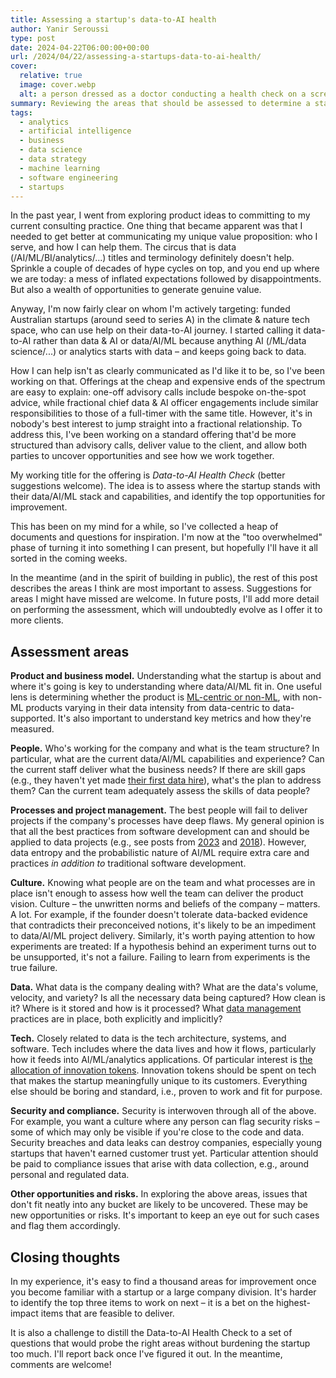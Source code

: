 ```yaml
---
title: Assessing a startup's data-to-AI health
author: Yanir Seroussi
type: post
date: 2024-04-22T06:00:00+00:00
url: /2024/04/22/assessing-a-startups-data-to-ai-health/
cover:
  relative: true
  image: cover.webp
  alt: a person dressed as a doctor conducting a health check on a screen
summary: Reviewing the areas that should be assessed to determine a startup's opportunities and challenges on the data/AI/ML front. 
tags:
  - analytics
  - artificial intelligence
  - business
  - data science
  - data strategy
  - machine learning
  - software engineering
  - startups
---
```

In the past year, I went from exploring product ideas to committing to my current consulting practice. One thing that became apparent was that I needed to get better at communicating my unique value proposition: who I serve, and how I can help them. The circus that is data (/AI/ML/BI/analytics/...) titles and terminology definitely doesn't help. Sprinkle a couple of decades of hype cycles on top, and you end up where we are today: a mess of inflated expectations followed by disappointments. But also a wealth of opportunities to generate genuine value.

Anyway, I'm now fairly clear on whom I'm actively targeting: funded Australian startups (around seed to series A) in the climate & nature tech space, who can use help on their data-to-AI journey. I started calling it data-to-AI rather than data & AI or data/AI/ML because anything AI (/ML/data science/...) or analytics starts with data &ndash; and keeps going back to data.

How I can help isn't as clearly communicated as I'd like it to be, so I've been working on that. Offerings at the cheap and expensive ends of the spectrum are easy to explain: one-off advisory calls include bespoke on-the-spot advice, while fractional chief data & AI officer engagements include similar responsibilities to those of a full-timer with the same title. However, it's in nobody's best interest to jump straight into a fractional relationship. To address this, I've been working on a standard offering that'd be more structured than advisory calls, deliver value to the client, and allow both parties to uncover opportunities and see how we work together.

My working title for the offering is _Data-to-AI Health Check_ (better suggestions welcome). The idea is to assess where the startup stands with their data/AI/ML stack and capabilities, and identify the top opportunities for improvement.

This has been on my mind for a while, so I've collected a heap of documents and questions for inspiration. I'm now at the "too overwhelmed" phase of turning it into something I can present, but hopefully I'll have it all sorted in the coming weeks.

In the meantime (and in the spirit of building in public), the rest of this post describes the areas I think are most important to assess. Suggestions for areas I might have missed are welcome. In future posts, I'll add more detail on performing the assessment, which will undoubtedly evolve as I offer it to more clients.

## Assessment areas

**Product and business model.** Understanding what the startup is about and where it's going is key to understanding where data/AI/ML fit in. One useful lens is determining whether the product is [ML-centric or non-ML](https://yanirseroussi.com/2024/03/04/two-types-of-startup-data-problems/), with non-ML products varying in their data intensity from data-centric to data-supported. It's also important to understand key metrics and how they're measured.

**People.** Who's working for the company and what is the team structure? In particular, what are the current data/AI/ML capabilities and experience? Can the current staff deliver what the business needs? If there are skill gaps (e.g., they haven't yet made [their first data hire](https://yanirseroussi.com/2024/02/05/substance-over-titles-your-first-data-hire-may-be-a-data-scientist/)), what's the plan to address them? Can the current team adequately assess the skills of data people?

**Processes and project management.** The best people will fail to deliver projects if the company's processes have deep flaws. My general opinion is that all the best practices from software development can and should be applied to data projects (e.g., see posts from [2023](https://yanirseroussi.com/2023/06/30/was-data-science-a-failure-mode-of-software-engineering/) and [2018](https://data.blog/2018/03/20/engineering-data-science-at-automattic/)). However, data entropy and the probabilistic nature of AI/ML require extra care and practices _in addition to_ traditional software development.

**Culture.** Knowing what people are on the team and what processes are in place isn't enough to assess how well the team can deliver the product vision. Culture &ndash; the unwritten norms and beliefs of the company &ndash; matters. A lot. For example, if the founder doesn't tolerate data-backed evidence that contradicts their preconceived notions, it's likely to be an impediment to data/AI/ML project delivery. Similarly, it's worth paying attention to how experiments are treated: If a hypothesis behind an experiment turns out to be unsupported, it's not a failure. Failing to learn from experiments is the true failure.

**Data.** What data is the company dealing with? What are the data's volume, velocity, and variety? Is all the necessary data being captured? How clean is it? Where is it stored and how is it processed? What [data management](https://en.wikipedia.org/wiki/Data_management) practices are in place, both explicitly and implicitly?

**Tech.** Closely related to data is the tech architecture, systems, and software. Tech includes where the data lives and how it flows, particularly how it feeds into AI/ML/analytics applications. Of particular interest is [the allocation of innovation tokens](https://boringtechnology.club/). Innovation tokens should be spent on tech that makes the startup meaningfully unique to its customers. Everything else should be boring and standard, i.e., proven to work and fit for purpose.

**Security and compliance.** Security is interwoven through all of the above. For example, you want a culture where any person can flag security risks &ndash; some of which may only be visible if you're close to the code and data. Security breaches and data leaks can destroy companies, especially young startups that haven't earned customer trust yet. Particular attention should be paid to compliance issues that arise with data collection, e.g., around personal and regulated data.

**Other opportunities and risks.** In exploring the above areas, issues that don't fit neatly into any bucket are likely to be uncovered. These may be new opportunities or risks. It's important to keep an eye out for such cases and flag them accordingly.

## Closing thoughts

In my experience, it's easy to find a thousand areas for improvement once you become familiar with a startup or a large company division. It's harder to identify the top three items to work on next &ndash; it is a bet on the highest-impact items that are feasible to deliver.

It is also a challenge to distill the Data-to-AI Health Check to a set of questions that would probe the right areas without burdening the startup too much. I'll report back once I've figured it out. In the meantime, comments are welcome!
